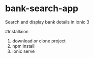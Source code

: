 # bank-search-app

Search and display bank details in ionic 3

#Installaion
1. download or clone project
2. npm install
3. ionic serve

